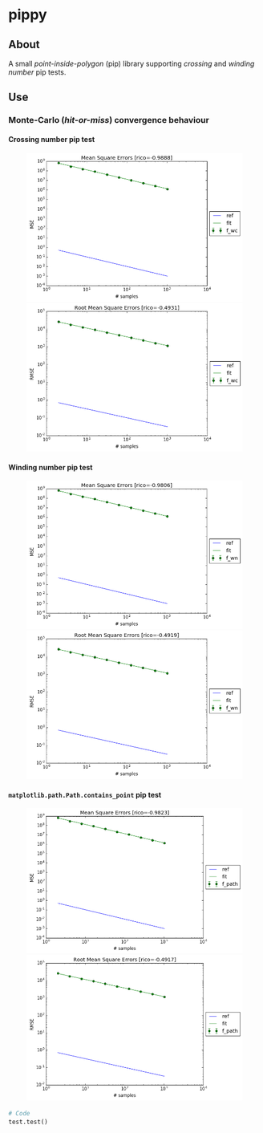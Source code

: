 # pippy

## About
A small *point-inside-polygon* (pip) library supporting *crossing* and *winding number* pip tests.

## Use

### Monte-Carlo (*hit-or-miss*) convergence behaviour
#### Crossing number pip test
<p align="center"><img src="https://github.com/matt77hias/pippy/blob/master/res/MSE_f_cn.png" width="430"><img src="https://github.com/matt77hias/pippy/blob/master/res/RMSE_f_cn.png" width="430"></p>

#### Winding number pip test
<p align="center"><img src="https://github.com/matt77hias/pippy/blob/master/res/MSE_f_wn.png" width="430"><img src="https://github.com/matt77hias/pippy/blob/master/res/RMSE_f_wn.png" width="430"></p>

#### `matplotlib.path.Path.contains_point` pip test
<p align="center"><img src="https://github.com/matt77hias/pippy/blob/master/res/MSE_f_path.png" width="430"><img src="https://github.com/matt77hias/pippy/blob/master/res/RMSE_f_path.png" width="430"></p>

```python
# Code
test.test()
```
